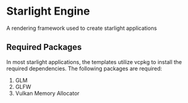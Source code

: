 # Starlight Engine

A rendering framework used to create starlight applications

## Required Packages

In most starlight applications, the templates utilize vcpkg to install the required dependencies.
The following packages are required:

1. GLM
2. GLFW
3. Vulkan Memory Allocator
